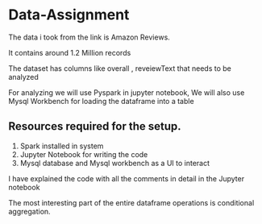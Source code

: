 # Data-Assignment

The data i took from the link is Amazon Reviews.

It contains around 1.2 Million records

The dataset has columns like overall , reveiewText that needs to be analyzed

For analyzing we will use Pyspark in jupyter notebook, We will also use Mysql Workbench for loading the dataframe into a table

## Resources required for the setup.
1. Spark installed in system
2. Jupyter Notebook for writing the code
3. Mysql database and Mysql workbench as a UI to interact

I have explained the code with all the comments in detail in the Jupyter notebook

The most interesting part of the entire dataframe operations is conditional aggregation.

